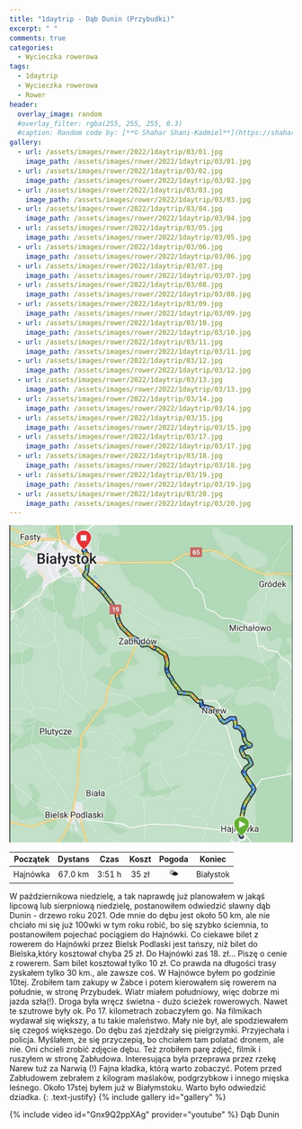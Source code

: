 ```yaml
---
title: "1daytrip - Dąb Dunin (Przybudki)"
excerpt: " "
comments: true
categories:
  - Wycieczka rowerowa
tags:
  - 1daytrip
  - Wycieczka rowerowa
  - Rower
header:
  overlay_image: random
  #overlay_filter: rgba(255, 255, 255, 0.3)
  #caption: Random code by: [**© Shahar Shani-Kadmiel**](https://shaharkadmiel.github.io)"
gallery:
  - url: /assets/images/rower/2022/1daytrip/03/01.jpg
    image_path: /assets/images/rower/2022/1daytrip/03/01.jpg
  - url: /assets/images/rower/2022/1daytrip/03/02.jpg
    image_path: /assets/images/rower/2022/1daytrip/03/02.jpg
  - url: /assets/images/rower/2022/1daytrip/03/03.jpg
    image_path: /assets/images/rower/2022/1daytrip/03/03.jpg
  - url: /assets/images/rower/2022/1daytrip/03/04.jpg
    image_path: /assets/images/rower/2022/1daytrip/03/04.jpg
  - url: /assets/images/rower/2022/1daytrip/03/05.jpg
    image_path: /assets/images/rower/2022/1daytrip/03/05.jpg
  - url: /assets/images/rower/2022/1daytrip/03/06.jpg
    image_path: /assets/images/rower/2022/1daytrip/03/06.jpg
  - url: /assets/images/rower/2022/1daytrip/03/07.jpg
    image_path: /assets/images/rower/2022/1daytrip/03/07.jpg
  - url: /assets/images/rower/2022/1daytrip/03/08.jpg
    image_path: /assets/images/rower/2022/1daytrip/03/08.jpg
  - url: /assets/images/rower/2022/1daytrip/03/09.jpg
    image_path: /assets/images/rower/2022/1daytrip/03/09.jpg
  - url: /assets/images/rower/2022/1daytrip/03/10.jpg
    image_path: /assets/images/rower/2022/1daytrip/03/10.jpg
  - url: /assets/images/rower/2022/1daytrip/03/11.jpg
    image_path: /assets/images/rower/2022/1daytrip/03/11.jpg
  - url: /assets/images/rower/2022/1daytrip/03/12.jpg
    image_path: /assets/images/rower/2022/1daytrip/03/12.jpg
  - url: /assets/images/rower/2022/1daytrip/03/13.jpg
    image_path: /assets/images/rower/2022/1daytrip/03/13.jpg
  - url: /assets/images/rower/2022/1daytrip/03/14.jpg
    image_path: /assets/images/rower/2022/1daytrip/03/14.jpg
  - url: /assets/images/rower/2022/1daytrip/03/15.jpg
    image_path: /assets/images/rower/2022/1daytrip/03/15.jpg
  - url: /assets/images/rower/2022/1daytrip/03/17.jpg
    image_path: /assets/images/rower/2022/1daytrip/03/17.jpg
  - url: /assets/images/rower/2022/1daytrip/03/18.jpg
    image_path: /assets/images/rower/2022/1daytrip/03/18.jpg
  - url: /assets/images/rower/2022/1daytrip/03/19.jpg
    image_path: /assets/images/rower/2022/1daytrip/03/19.jpg
  - url: /assets/images/rower/2022/1daytrip/03/20.jpg
    image_path: /assets/images/rower/2022/1daytrip/03/20.jpg       
---
```

![mapka](/assets/images/rower/2022/1daytrip/03/mapka.png)

|Początek|Dystans|Czas|Koszt|Pogoda|Koniec|
|:---:|:---:|:---:|:---:|:---:|:---:|
|Hajnówka|67.0 km|3:51 h|35 zł|🌤️|Białystok|

W październikowa niedzielę, a tak naprawdę już planowałem w jakąś lipcową lub sierpniową niedzielę, postanowiłem odwiedzić sławny dąb Dunin - drzewo roku 2021. Ode mnie do dębu jest około 50 km, ale nie chciało mi się już 100wki w tym roku robić, bo się szybko ściemnia, to postanowiłem pojechać  pociągiem do Hajnówki. Co ciekawe bilet z rowerem do Hajnówki przez Bielsk Podlaski jest tańszy, niż bilet do Bielska,który kosztował chyba 25 zł. Do Hajnówki zaś 18. zł... Piszę o cenie z rowerem. Sam bilet kosztował tylko 10 zł. Co prawda na długości trasy zyskałem tylko 30 km., ale zawsze coś. W Hajnówce byłem po godzinie 10tej. Zrobiłem tam zakupy w Żabce i potem kierowałem się rowerem na południe, w stronę Przybudek. Wiatr miałem południowy, więc dobrze mi jazda szła(!). Droga była wręcz świetna - dużo ścieżek rowerowych. Nawet te szutrowe były ok. Po 17. kilometrach zobaczyłem go. Na filmikach wydawał się większy, a tu takie maleństwo. Mały nie był, ale spodziewałem się czegoś większego. Do dębu zaś zjeżdżały się pielgrzymki. Przyjechała i policja. Myślałem, że się przyczepią, bo chciałem tam polatać dronem, ale nie. Oni chcieli zrobić zdjęcie dębu. Też zrobiłem parę zdjęć, filmik i ruszyłem w stronę Zabłudowa. Interesująca była przeprawa przez rzekę Narew tuż za Narwią (!) Fajna kładka, którą warto zobaczyć. Potem przed Zabłudowem zebrałem z kilogram maślaków, podgrzybkow i innego mięska leśnego. Około 17stej byłem już w Białymstoku. Warto było odwiedzić dziadka.
{: .text-justify}
{% include gallery id="gallery" %}

{% include video id="Gnx9Q2ppXAg" provider="youtube" %}
Dąb Dunin